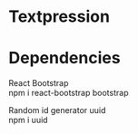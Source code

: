 # Textpression

# Dependencies 

React Bootstrap<br/>
npm i react-bootstrap bootstrap<br/>

Random id generator uuid <br/>
npm i uuid<br/>
